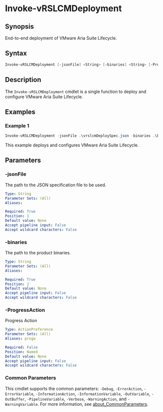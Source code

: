 # Invoke-vRSLCMDeployment

## Synopsis

End-to-end deployment of VMware Aria Suite Lifecycle.

## Syntax

```powershell
Invoke-vRSLCMDeployment [-jsonFile] <String> [-binaries] <String> [-ProgressAction <ActionPreference>] [<CommonParameters>]
```

## Description

The `Invoke-vRSLCMDeployment` cmdlet is a single function to deploy and configure VMware Aria Suite Lifecycle.

## Examples

### Example 1

```powershell
Invoke-vRSLCMDeployment -jsonFile .\vrslcmDeploySpec.json -binaries .\binaries
```

This example deploys and configures VMware Aria Suite Lifecycle.

## Parameters

### -jsonFile

The path to the JSON specification file to be used.

```yaml
Type: String
Parameter Sets: (All)
Aliases:

Required: True
Position: 1
Default value: None
Accept pipeline input: False
Accept wildcard characters: False
```

### -binaries

The path to the product binaries.

```yaml
Type: String
Parameter Sets: (All)
Aliases:

Required: True
Position: 2
Default value: None
Accept pipeline input: False
Accept wildcard characters: False
```

### -ProgressAction

Progress Action

```yaml
Type: ActionPreference
Parameter Sets: (All)
Aliases: proga

Required: False
Position: Named
Default value: None
Accept pipeline input: False
Accept wildcard characters: False
```

### Common Parameters

This cmdlet supports the common parameters: `-Debug`, `-ErrorAction`, `-ErrorVariable`, `-InformationAction`, `-InformationVariable`, `-OutVariable`, `-OutBuffer`, `-PipelineVariable`, `-Verbose`, `-WarningAction`, and `-WarningVariable`. For more information, see [about_CommonParameters](http://go.microsoft.com/fwlink/?LinkID=113216).
